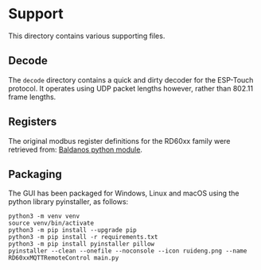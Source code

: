# Support

This directory contains various supporting files.

## Decode

The `decode` directory contains a quick and dirty decoder for the ESP-Touch protocol. It operates using UDP packet lengths however, rather than 802.11 frame lengths.

## Registers

The original modbus register definitions for the RD60xx family were retrieved from: [Baldanos python module](https://github.com/Baldanos/rd6006/blob/master/registers.md).

## Packaging

The GUI has been packaged for Windows, Linux and macOS using the python library pyinstaller, as follows:

```
python3 -m venv venv
source venv/bin/activate
python3 -m pip install --upgrade pip
python3 -m pip install -r requirements.txt
python3 -m pip install pyinstaller pillow
pyinstaller --clean --onefile --noconsole --icon ruideng.png --name RD60xxMQTTRemoteControl main.py
```
